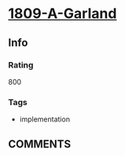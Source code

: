 # [1809-A-Garland](https://codeforces.com/problemset/problem/1809/A)

## Info

### Rating

800

### Tags

- implementation

## __COMMENTS__

> 
